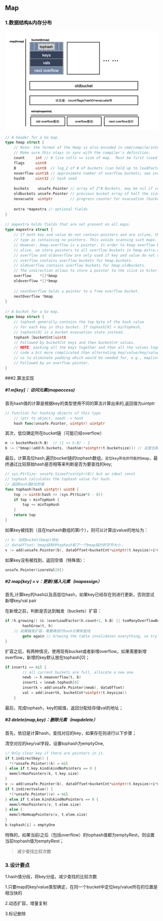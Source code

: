 ## Map

### 1.数据结构&内存分布

![structure](https://github.com/Aavon/doc/blob/master/Map/structure.png?raw=true)

```go
// A header for a Go map.
type hmap struct {
	// Note: the format of the hmap is also encoded in cmd/compile/internal/gc/reflect.go.
	// Make sure this stays in sync with the compiler's definition.
	count     int // # live cells == size of map.  Must be first (used by len() builtin)
	flags     uint8
	B         uint8  // log_2 of # of buckets (can hold up to loadFactor * 2^B items)
	noverflow uint16 // approximate number of overflow buckets; see incrnoverflow for details
	hash0     uint32 // hash seed

	buckets    unsafe.Pointer // array of 2^B Buckets. may be nil if count==0.
	oldbuckets unsafe.Pointer // previous bucket array of half the size, non-nil only when growing
	nevacuate  uintptr        // progress counter for evacuation (buckets less than this have been evacuated)

	extra *mapextra // optional fields
}

// mapextra holds fields that are not present on all maps.
type mapextra struct {
	// If both key and value do not contain pointers and are inline, then we mark bucket
	// type as containing no pointers. This avoids scanning such maps.
	// However, bmap.overflow is a pointer. In order to keep overflow buckets
	// alive, we store pointers to all overflow buckets in hmap.extra.overflow and hmap.extra.oldoverflow.
	// overflow and oldoverflow are only used if key and value do not contain pointers.
	// overflow contains overflow buckets for hmap.buckets.
	// oldoverflow contains overflow buckets for hmap.oldbuckets.
	// The indirection allows to store a pointer to the slice in hiter.
	overflow    *[]*bmap
	oldoverflow *[]*bmap

	// nextOverflow holds a pointer to a free overflow bucket.
	nextOverflow *bmap
}

// A bucket for a Go map.
type bmap struct {
	// tophash generally contains the top byte of the hash value
	// for each key in this bucket. If tophash[0] < minTopHash,
	// tophash[0] is a bucket evacuation state instead.
	tophash [bucketCnt]uint8
	// Followed by bucketCnt keys and then bucketCnt values.
	// NOTE: packing all the keys together and then all the values together makes the
	// code a bit more complicated than alternating key/value/key/value/... but it allows
	// us to eliminate padding which would be needed for, e.g., map[int64]int8.
	// Followed by an overflow pointer.
}
```

###2.算法实现

##### #1  m[key]： 访问元素(mapaccess)

首先hash值的计算是根据key的类型使用不同的算法计算出来的,返回值为uintptr

```go
// function for hashing objects of this type
	// (ptr to object, seed) -> hash
	hash func(unsafe.Pointer, uintptr) uintptr
```

其次，低位确定所在bucket链（可能已经overflow）

```go
m := bucketMask(h.B)  // (1 << h.B) - 1
b := (*bmap)(add(h.buckets, (hash&m)*uintptr(t.bucketsize))) // 这里也限制了B的大小（扩容上限）
```

最后，计算高位hash,遍历bucket链的tophash数组，`定位key所在的可能的bmap`，最终通过比较原始hash是否相等来判断是否为要查找的key;

```go
// sys.PtrSize: unsafe.Sizeof(uintptr(0)) but an ideal const
// tophash calculates the tophash value for hash.
// 返回hash高8位的值
func tophash(hash uintptr) uint8 {
	top := uint8(hash >> (sys.PtrSize*8 - 8))
	if top < minTopHash {
		top += minTopHash
	}
	return top
}
```

如果key被找到（且在tophash数组的第i个），则可以计算出value的地址为：

```go
// b: 当前bucket(bmap)地址
// dataOffset: bmap结构中tophash和下一个bmap指针的字节大小；
v := add(unsafe.Pointer(b), dataOffset+bucketCnt*uintptr(t.keysize)+i*uintptr(t.valuesize))
```

如果key没有被找到，返回空值（特殊值）：

```go
unsafe.Pointer(&zeroVal[0])
```



##### #2 map[key] = v：更新/插入元素（mapassign）

首先,计算key的hash以及高低位hash，如果key已经存在则进行更新，否则尝试新增key/val pair

在新增之前，判断是否达到触发（buckets）扩容：

```go
if !h.growing() && (overLoadFactor(h.count+1, h.B) || tooManyOverflowBuckets(h.noverflow, h.B)) {
		hashGrow(t, h)
    // 如果触发扩容，需要再进行hash计算和查找
		goto again // Growing the table invalidates everything, so try again
}
```

扩容之后，有两种情况，使用现有bucket或者新增overflow，如果需要新增overflow，新增的key默认放在tophash[0]；

```go
if inserti == nil {
		// all current buckets are full, allocate a new one.
		newb := h.newoverflow(t, b)
		inserti = &newb.tophash[0]
		insertk = add(unsafe.Pointer(newb), dataOffset)
		val = add(insertk, bucketCnt*uintptr(t.keysize))
	}
```

最后，完成tophash，key的赋值，返回分配给存储val的地址；



##### #3 delete(map,key)：删除元素（mapdelete）

首先，依旧是计算hash，查找对应的key，如果存在则进行以下步骤；

清空对应的key/val字段，设置tophash为emptyOne,

```go
// Only clear key if there are pointers in it.
if t.indirectkey() {
  *(*unsafe.Pointer)(k) = nil
} else if t.key.kind&kindNoPointers == 0 {
  memclrHasPointers(k, t.key.size)
}
v := add(unsafe.Pointer(b), dataOffset+bucketCnt*uintptr(t.keysize)+i*uintptr(t.valuesize))
if t.indirectvalue() {
  *(*unsafe.Pointer)(v) = nil
} else if t.elem.kind&kindNoPointers == 0 {
  memclrHasPointers(v, t.elem.size)
} else {
  memclrNoHeapPointers(v, t.elem.size)
}
b.tophash[i] = emptyOne
```

特殊的，如果当前i之后（包括overflow）的tophash值都为emptyRest，则设置当前tophash值为emptyRest；

> 减少查找比较次数



### 3.设计要点

1.hash值分段，将key分组，减少查找的比较次数

1.只要map的key/value类型确定，在同一个bucket中定位key/value所在的位置是相当快的

2.动态扩容，增量复制

3.标记删除













